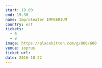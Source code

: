 ```yaml
---
start: 19.00
end: 19.30
name: Improteater IMPEERIUM
country: est
tickets:
  - 6
  - 8
image: https://placekitten.com/g/800/600
venue: soprus
ticket_url: 
date: 2016-10-22
---
```

